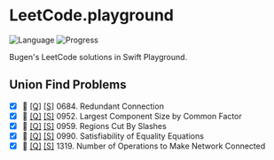 # LeetCode.playground
![Language](https://img.shields.io/badge/Language-Swift%205.3-orange.svg)
![Progress](https://img.shields.io/badge/Count-5-orange.svg)

Bugen's LeetCode solutions in Swift Playground.
## Union Find Problems
- [X] 🤨 [[Q]](https://leetcode.com/problems/redundant-connection/) [[S]](../LeetCode21Q1.playground/Pages/684.%20Redundant%20Connection.xcplaygroundpage/Contents.swift) 0684. Redundant Connection 
- [X] 🔞 [[Q]](https://leetcode.com/problems/largest-component-size-by-common-factor/) [[S]](../LeetCode.playground/Pages/952.%20Largest%20Component%20Size%20by%20Common%20Factor.xcplaygroundpage/Contents.swift) 0952. Largest Component Size by Common Factor 
- [X] 🔞 [[Q]](https://leetcode.com/problems/regions-cut-by-slashes/) [[S]](../LeetCode21Q1.playground/Pages/959.%20Regions%20Cut%20By%20Slashes.xcplaygroundpage/Contents.swift) 0959. Regions Cut By Slashes 
- [X] 🤨 [[Q]](https://leetcode.com/problems/satisfiability-of-equality-equations/) [[S]](../LeetCode.playground/Pages/990-Satisfiability%20of%20Equality%20Equations.xcplaygroundpage/Contents.swift) 0990. Satisfiability of Equality Equations 
- [X] 🤨 [[Q]](https://leetcode.com/problems/number-of-operations-to-make-network-connected/) [[S]](../LeetCode.playground/Pages/1319-Number%20of%20Operations%20to%20Make%20Network%20Connected.xcplaygroundpage/Contents.swift) 1319. Number of Operations to Make Network Connected 
